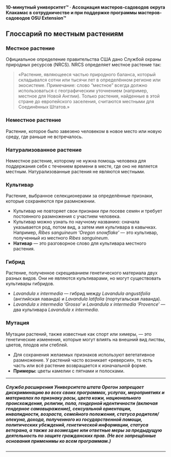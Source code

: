 #### 10-минутный университет™ · Ассоциация мастеров-садоводов округа Клакамас в сотрудничестве и при поддержке программы мастеров-садоводов OSU Extension™

## Глоссарий по местным растениям

### Местное растение

Официальное определение правительства США дано Службой охраны природных ресурсов (NRCS). NRCS определяет местное растение так:

> «Растение, являющееся частью природного баланса, который складывался сотни или тысячи лет в определённом регионе или экосистеме. Примечание: слово “местное” всегда должно использоваться с географическим уточнением (например, местное для Новой Англии). Только растения, найденные в этой стране до европейского заселения, считаются местными для Соединённых Штатов.»

### Неместное растение

Растение, которое было завезено человеком в новое место или новую среду, где раньше не встречалось.

### Натурализованное растение

Неместное растение, которому не нужна помощь человека для поддержания себя с течением времени в месте, где оно не является местным. Натурализованные растения не являются местными.

### Культивар

Растение, выбранное селекционерами за определённые признаки, которые сохраняются при размножении.

- Культивар не повторяет свои признаки при посеве семян и требует постоянного размножения с участием человека.
- Культивар можно узнать по научному названию: сначала указывается род, потом вид, а затем имя культивара в кавычках. Например, *Ribes sanguineum ‘Oregon snowflake’* — это культивар, полученный из местного *Ribes sanguineum*.
- **Нативар** — это разговорное слово для культивара местного растения.

### Гибрид

Растение, полученное скрещиванием генетического материала двух разных видов. Они не являются культиварами, но могут существовать культивары гибридов.

- *Lavandula x intermedia* — гибрид между *Lavandula angustifolia* (английская лаванда) и *Lavandula latifolia* (португальская лаванда).
- *Lavandula x intermedia ‘Grosso’* и *Lavandula x intermedia ‘Provence’* — два культивара *Lavandula x intermedia*.

### Мутация

Мутации растений, также известные как спорт или химеры, — это генетические изменения, которые могут влиять на внешний вид листвы, цветов, плодов или стеблей.

- Для сохранения желаемых признаков используют вегетативное размножение. У растений часто возникает «реверсия», то есть часть или всё растение возвращается к изначальной форме.
- **Примеры:** цветы камелии с пятнами и полосками.

---

##### Служба расширения Университета штата Орегон запрещает дискриминацию во всех своих программах, услугах, мероприятиях и материалах по признаку расы, цвета кожи, национального происхождения, религии, пола, гендерной идентичности (включая гендерное самовыражение), сексуальной ориентации, инвалидности, возраста, семейного положения, статуса родителя/опекуна, дохода, полученного из государственной помощи, политических убеждений, генетической информации, статуса ветерана, а также за возмездие или ответные меры за предыдущую деятельность по защите гражданских прав. (Не все запрещённые основания применимы ко всем программам.)
---